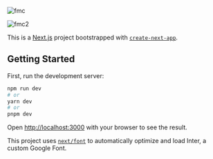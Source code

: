 ![fmc](https://github.com/IT21273858/FMC/assets/99953447/6e9ac3e0-6afd-41c5-9b06-942c54a8d122)

![fmc2](https://github.com/IT21273858/FMC/assets/99953447/f372b452-3746-405c-8047-7abd94909ba1)

This is a [Next.js](https://nextjs.org/) project bootstrapped with [`create-next-app`](https://github.com/vercel/next.js/tree/canary/packages/create-next-app).

## Getting Started

First, run the development server:

```bash
npm run dev
# or
yarn dev
# or
pnpm dev
```

Open [http://localhost:3000](http://localhost:3000) with your browser to see the result.

This project uses [`next/font`](https://nextjs.org/docs/basic-features/font-optimization) to automatically optimize and load Inter, a custom Google Font.

